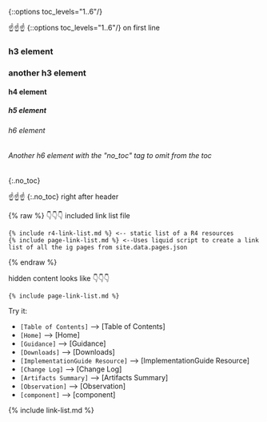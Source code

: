 {::options toc_levels="1..6"/}

☝️☝️☝️ \{\:\:options toc_levels="1..6"/\} on first line

### h3 element

###  another h3 element

#### h4 element

##### h5 element

###### h6 element

###### Another h6 element with the "no_toc" tag to omit from the toc
{:.no_toc}

☝️☝️☝️  \{\:.no_toc\} right after header

{% raw %}
👇👇👇 included link list file 
~~~
{% include r4-link-list.md %} <-- static list of a R4 resources
{% include page-link-list.md %} <--Uses liquid script to create a link list of all the ig pages from site.data.pages.json  
~~~
{% endraw %}

hidden content looks like 👇👇👇
~~~
{% include page-link-list.md %}
~~~


Try it:

- `[Table of Contents]` --> [Table of Contents]
- `[Home]` --> [Home]
- `[Guidance]` --> [Guidance]
- `[Downloads]` --> [Downloads]
- `[ImplementationGuide Resource]` --> [ImplementationGuide Resource]
- `[Change Log]` --> [Change Log]
- `[Artifacts Summary]` --> [Artifacts Summary]
- `[Observation]` --> [Observation]
- `[component]` --> [component]


{% include link-list.md %}

